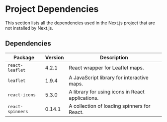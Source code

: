 # Project Dependencies

This section lists all the dependencies used in the Next.js project that are not installed by Next.js.

## Dependencies

| Package          | Version | Description                                      |
| ---------------- | ------- | ------------------------------------------------ |
| `react-leaflet`  | 4.2.1   | React wrapper for Leaflet maps.                  |
| `leaflet`        | 1.9.4   | A JavaScript library for interactive maps.       |
| `react-icons`    | 5.3.0   | A library for using icons in React applications. |
| `react-spinners` | 0.14.1  | A collection of loading spinners for React.      |
